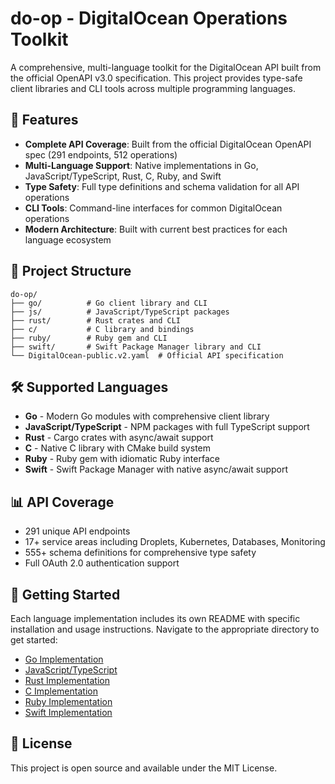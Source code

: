 # do-op - DigitalOcean Operations Toolkit

A comprehensive, multi-language toolkit for the DigitalOcean API built from the official OpenAPI v3.0 specification. This project provides type-safe client libraries and CLI tools across multiple programming languages.

## 🚀 Features

- **Complete API Coverage**: Built from the official DigitalOcean OpenAPI spec (291 endpoints, 512 operations)
- **Multi-Language Support**: Native implementations in Go, JavaScript/TypeScript, Rust, C, Ruby, and Swift
- **Type Safety**: Full type definitions and schema validation for all API operations
- **CLI Tools**: Command-line interfaces for common DigitalOcean operations
- **Modern Architecture**: Built with current best practices for each language ecosystem

## 📁 Project Structure

```
do-op/
├── go/          # Go client library and CLI
├── js/          # JavaScript/TypeScript packages
├── rust/        # Rust crates and CLI
├── c/           # C library and bindings
├── ruby/        # Ruby gem and CLI
├── swift/       # Swift Package Manager library and CLI
└── DigitalOcean-public.v2.yaml  # Official API specification
```

## 🛠 Supported Languages

- **Go** - Modern Go modules with comprehensive client library
- **JavaScript/TypeScript** - NPM packages with full TypeScript support
- **Rust** - Cargo crates with async/await support
- **C** - Native C library with CMake build system
- **Ruby** - Ruby gem with idiomatic Ruby interface
- **Swift** - Swift Package Manager with native async/await support

## 📊 API Coverage

- 291 unique API endpoints
- 17+ service areas including Droplets, Kubernetes, Databases, Monitoring
- 555+ schema definitions for comprehensive type safety
- Full OAuth 2.0 authentication support

## 🔧 Getting Started

Each language implementation includes its own README with specific installation and usage instructions. Navigate to the appropriate directory to get started:

- [Go Implementation](./go/README.md)
- [JavaScript/TypeScript](./js/README.md)
- [Rust Implementation](./rust/README.md)
- [C Implementation](./c/README.md)
- [Ruby Implementation](./ruby/README.md)
- [Swift Implementation](./swift/README.md)

## 📄 License

This project is open source and available under the MIT License.
